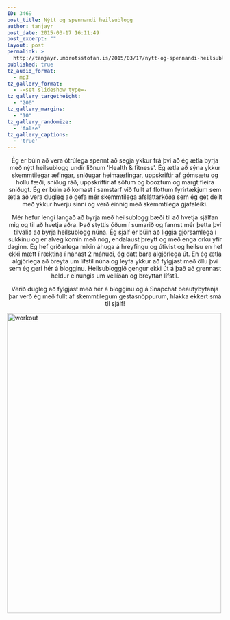 ```yaml
---
ID: 3469
post_title: Nýtt og spennandi heilsublogg
author: tanjayr
post_date: 2015-03-17 16:11:49
post_excerpt: ""
layout: post
permalink: >
  http://tanjayr.umbrotsstofan.is/2015/03/17/nytt-og-spennandi-heilsublogg/
published: true
tz_audio_format:
  - mp3
tz_gallery_format:
  - -=set slideshow type=-
tz_gallery_targetheight:
  - "200"
tz_gallery_margins:
  - "10"
tz_gallery_randomize:
  - 'false'
tz_gallery_captions:
  - 'true'
---
```

<p style="text-align: center;">Ég er búin að vera ótrúlega spennt að segja ykkur frá því að ég ætla byrja með nýtt heilsublogg undir liðnum 'Health &amp; fitness'.
Ég ætla að sýna ykkur skemmtilegar æfingar, sniðugar heimaæfingar, uppskriftir af gómsætu og hollu fæði, sniðug ráð, uppskriftir af söfum og booztum og margt fleira sniðugt. Ég er búin að komast í samstarf við fullt af flottum fyrirtækjum sem ætla að vera dugleg að gefa mér skemmtilega afsláttarkóða sem ég get deilt með ykkur hverju sinni og verð einnig með skemmtilega gjafaleiki.</p>
<p style="text-align: center;">Mér hefur lengi langað að byrja með heilsublogg bæði til að hvetja sjálfan mig og til að hvetja aðra. Það styttis óðum í sumarið og fannst mér þetta því tilvalið að byrja heilsublogg núna. Ég sjálf er búin að liggja gjörsamlega í sukkinu og er alveg komin með nóg, endalaust þreytt og með enga orku yfir daginn. Ég hef gríðarlega mikin áhuga á hreyfingu og útivist og heilsu en hef ekki mætt í ræktina í nánast 2 mánuði, ég datt bara algjörlega út. En ég ætla algjörlega að breyta um lífstíl núna og leyfa ykkur að fylgjast með öllu því sem ég geri hér á blogginu. Heilsubloggið gengur ekki út á það að grennast heldur einungis um vellíðan og breyttan lífstíl.</p>
<p style="text-align: center;">Verið dugleg að fylgjast með hér á blogginu og á Snapchat beautybytanja þar verð ég með fullt af skemmtilegum gestasnöppurum, hlakka ekkert smá til sjálf!</p>
<img class="aligncenter size-full wp-image-3508" src="http://www.tanjayr.com/wp-content/uploads/2015/03/workout.jpg" alt="workout" width="500" height="700" />